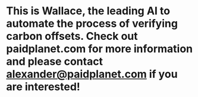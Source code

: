 # This is Wallace, the leading AI to automate the process of verifying carbon offsets. Check out paidplanet.com for more information and please contact alexander@paidplanet.com if you are interested!